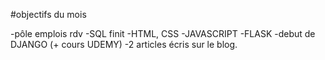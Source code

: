 #objectifs du mois

-pôle emplois rdv
-SQL finit
-HTML, CSS
-JAVASCRIPT
-FLASK
-debut de DJANGO (+ cours UDEMY)
-2 articles écris sur le blog.